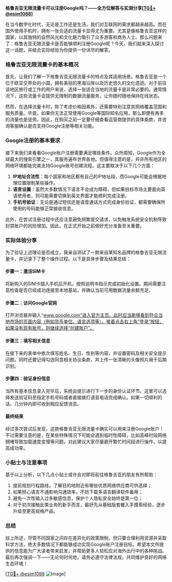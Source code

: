 **格鲁吉亚无限流量卡可以注册Google吗？——全方位解答与实测分享[[TG💪+ @esim1088](https://t.me/s/esim1088)]**

在当今数字化时代，无论是工作还是生活，我们对互联网的需求都越来越高。而在国外使用手机时，拥有一张合适的流量卡显得尤为重要。尤其是像格鲁吉亚这样的国家，以其独特的自然风光和文化魅力吸引了众多游客和商务人士。那么问题来了：格鲁吉亚无限流量卡是否能够顺利注册Google呢？今天，我们就来深入探讨这一话题，并结合实际经验为你提供一份详尽的解答。

### 格鲁吉亚无限流量卡的基本概况

首先，让我们了解一下格鲁吉亚无限流量卡的特点及其适用场景。格鲁吉亚是一个位于欧亚交界处的小国，拥有美丽的黑海沿岸以及历史悠久的文化遗迹。对于前往该地区旅行或工作的用户来说，选择一张适合当地的流量卡是非常必要的。通常情况下，这些流量卡会提供无限制的数据流量服务，让你随时随地保持在线状态。

然而，在选择流量卡时，除了考虑价格因素外，还需要特别注意其网络覆盖范围和服务质量。毕竟，如果你无法正常使用Google等国际知名应用，那么即便有再多的流量也是徒劳。因此，在购买之前一定要仔细查看运营商提供的具体条款，并咨询客服确认是否支持Google注册等相关功能。

### Google注册的基本要求

接下来我们来看看Google账户注册需要满足哪些条件。众所周知，Google作为全球最大的搜索引擎之一，其服务遍布世界各地。但值得注意的是，并非所有地区的网络环境都能完美支持Google账号创建流程。这主要取决于以下几个方面：

1. **IP地址合法性**：每个国家和地区都有自己的IP地址段，而Google可能会根据地理位置限制某些操作。
2. **语言设置**：虽然大多数情况下语言不会成为障碍，但如果目标市场主要面向英语使用者，则可能需要切换到英文界面才能顺利完成注册。
3. **手机号验证**：无论是通过短信还是语音通话方式完成身份验证，都需要确保所使用的号码能够正常接收信息。

此外，在尝试注册过程中还应注意避免频繁提交请求，以免触发系统安全机制导致封禁账户的风险增加。因此，在正式开始之前做好充分准备至关重要。

### 实际体验分享

为了验证上述理论是否成立，我亲自测试了一款来自某知名品牌的格鲁吉亚无限流量卡，并记录下了整个操作过程。以下是具体步骤及结果总结：

#### 步骤一：激活SIM卡
将新购入的SIM卡插入手机后开机，按照说明书指示完成初始化设置。期间需要注意检查是否已经成功连接至本地基站，并确认当前可用数据流量余额充足。

#### 步骤二：访问Google官网
打开浏览器并输入“www.google.com”进入官方主页。此时应当能够看到符合当地市场的页面内容（例如货币单位、语言选项等）。接着点击右上角“登录”按钮，如果没有现有账号，则继续选择“创建账户”。

#### 步骤三：填写相关信息
在接下来的表单中依次填写姓名、生日、性别等内容，并设置密码及相关安全提示问题。同时还要记得勾选同意相关协议条款，并上传一张清晰的头像照片用于后期识别。

#### 步骤四：验证身份信息
当所有基本信息录入完毕后，系统会提示进行下一步的身份认证环节。这里可以选择发送验证码至指定手机号码或者直接拨打语音电话完成确认。如果一切顺利的话，几分钟内即可收到相应反馈消息。

#### 最终结果
经过多次尝试后发现，这款格鲁吉亚无限流量卡确实可以用来注册Google账户！不过需要注意的是，在某些特殊情况下可能会遇到临时性障碍，比如高峰时段网络拥堵导致加载速度变慢等问题。对此建议大家尽量避开繁忙时间段进行操作，以提高成功率。

### 小贴士与注意事项

基于以上分析，以下几点小贴士或许会对即将前往格鲁吉亚的朋友有所帮助：

1. 提前规划行程路线，了解目的地附近有哪些优质网络供应商可供选择；
2. 如果担心语言不通影响沟通效率，不妨下载多语言翻译软件备用；
3. 避免一次性输入过多敏感信息，保护个人隐私安全始终是第一位；
4. 对于初次接触此类业务的新手而言，最好先从基础版套餐入手摸索经验，逐步升级至更高规格产品。

### 总结

综上所述，尽管不同国家之间存在差异化的政策限制，但只要合理利用资源并采取科学方法，绝大多数情况下都能够成功实现Google账户注册目标。希望本文所提供的信息能为广大读者带来启发，并帮助更多人轻松应对海外出行中的各种挑战。最后再次强调一下——无论何时何地，请务必遵守法律法规，共同维护良好的网络生态环境！

[[TG💪+ @esim1088](https://t.me/s/esim1088) ![Image](https://i.postimg.cc/4NQfJmqS/Snipaste-2025-05-13-00-14-12.png)]